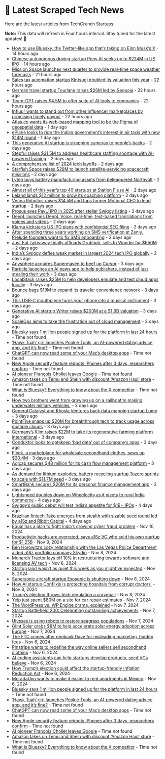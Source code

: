 
# 📰 Latest Scraped Tech News

Here are the latest articles from TechCrunch Startups:

**Note:** This data will refresh in Four hours interval. Stay tuned for the latest updates! 🔄
- [How to use Bluesky, the Twitter-like app that’s taking on Elon Musk’s X](https://techcrunch.com/2024/11/14/how-to-use-bluesky-the-twitter-like-app-thats-taking-on-elon-musks-x/) - 14 hours ago
- [Chinese autonomous driving startup Pony AI seeks up to $224M in US IPO](https://techcrunch.com/2024/11/14/chinese-autonomous-driving-startup-pony-ai-seeks-up-to-224m-in-us-ipo/) - 14 hours ago
- [Mission Space launches next quarter to provide real-time space weather forecasts](https://techcrunch.com/2024/11/14/mission-space-launches-next-quarter-to-provide-real-time-space-weather-forecasts/) - 21 hours ago
- [Sales tax automation startup Kintsugi doubled its valuation this year](https://techcrunch.com/2024/11/14/sales-tax-automation-startup-kintsugi-doubled-its-valuation-this-year/) - 22 hours ago
- [German travel startup Tourlane raises $26M led by Sequoia](https://techcrunch.com/2024/11/14/tourlane-the-german-travel-startup-raises-26m-led-by-sequoia/) - 22 hours ago
- [Team-GPT raises $4.5M to offer suite of AI tools to companies](https://techcrunch.com/2024/11/14/team-gpt-raises4-5m-to-offer-suite-of-ai-tools-to-companies/) - 22 hours ago
- [Influur wants to stand out from other influencer marketplaces by promising timely payout](https://techcrunch.com/2024/11/14/influur-wants-to-standout-from-other-influencer-marketplaces-by-promising-timely/) - 22 hours ago
- [Atlas.co wants its web-based mapping tool to be the Figma of geospatial data](https://techcrunch.com/2024/11/14/atlas-co-wants-its-web-based-mapping-tool-to-be-the-figma-of-geospatial-data/) - 1 day ago
- [ePlane looks to ride the Indian government’s interest in air taxis with new $14M round](https://techcrunch.com/2024/11/13/eplane-looks-to-ride-the-indian-governments-interest-in-air-taxis-with-new-14m-round/) - 1 day ago
- [This generative AI startup is strapping cameras to people’s backs](https://techcrunch.com/2024/11/13/this-generative-ai-startup-is-strapping-cameras-to-peoples-backs/) - 2 days ago
- [Stepful raises $31.5M to address healthcare staffing shortage with AI-powered training](https://techcrunch.com/2024/11/13/stepful-raises-31-5m-to-address-healthcare-staffing-shortage-with-ai-powered-training/) - 2 days ago
- [A comprehensive list of 2024 tech layoffs](https://techcrunch.com/2024/11/13/tech-layoffs-2024-list/) - 2 days ago
- [Starfish Space raises $29M to launch satellite-servicing spacecraft missions](https://techcrunch.com/2024/11/13/starfish-space-raises-29m-to-launch-satellite-servicing-spacecraft/) - 2 days ago
- [Lyten buys battery manufacturing assets from beleaguered Northvolt](https://techcrunch.com/2024/11/13/lyten-buys-battery-manufacturing-assets-from-beleaguered-northvolt/) - 2 days ago
- [Almost all of this year’s top 40 startups at Station F use AI](https://techcrunch.com/2024/11/13/34-startup-out-of-this-years-top-40-startups-at-station-f-use-ai/) - 2 days ago
- [Leland lands $12 million to grow its coaching platform](https://techcrunch.com/2024/11/13/leland-lands-12-million-to-grow-its-coaching-platform/) - 2 days ago
- [Vecna Robotics raises $14.5M and taps former Motional CEO to lead startup](https://techcrunch.com/2024/11/13/vecna-robotics-raises-14-5m-and-taps-former-motional-ceo-to-lead-startup/) - 2 days ago
- [Prosus eyes PayU IPO in 2025 after stellar Swiggy listing](https://techcrunch.com/2024/11/13/prosus-eyes-payu-ipo-in-2025-after-stellar-swiggy-listing/) - 2 days ago
- [DeepL launches DeepL Voice, real-time, text-based translations from voices and videos](https://techcrunch.com/2024/11/13/deepl-launches-deepl-voice-real-time-text-based-translations-from-voices-and-videos/) - 2 days ago
- [Klarna kickstarts US IPO plans with confidential SEC filing](https://techcrunch.com/2024/11/13/klarna-kickstarts-u-s-ipo-plans-with-confidential-sec-filing/) - 2 days ago
- [After spending three years working on SMS verification at Zenly, Prelude founders want to fix SMS onboarding](https://techcrunch.com/2024/11/13/after-spending-three-years-working-on-sms-verification-at-zenly-prelude-wants-to-fix-sms-onboarding/) - 2 days ago
- [Just Eat Takeaway finally offloads Grubhub, sells to Wonder for $650M](https://techcrunch.com/2024/11/12/just-eat-takeaway-sells-grubhub-to-wonder-for-650-million/) - 2 days ago
- [India’s Swiggy defies weak market in largest 2024 tech IPO globally](https://techcrunch.com/2024/11/12/swiggy-debut-fuels-indias-food-quick-commerce-wars/) - 2 days ago
- [Anysphere acquires Supermaven to beef up Cursor](https://techcrunch.com/2024/11/12/anysphere-acquires-supermaven-to-beef-up-cursor/) - 3 days ago
- [Particle launches an AI news app to help publishers, instead of just stealing their work](https://techcrunch.com/2024/11/12/particle-launches-an-ai-news-app-to-help-publishers-instead-of-just-stealing-their-work/) - 3 days ago
- [LocalStack raises $25M to help developers emulate and test cloud apps locally](https://techcrunch.com/2024/11/12/localstack-raises-25m-to-help-developers-emulate-and-test-cloud-apps-locally/) - 3 days ago
- [Bounce bags $19M to expand its traveler convenience network](https://techcrunch.com/2024/11/12/bounce-grabs-19m-to-expand-its-traveller-convenience-network/) - 3 days ago
- [This USB-C mouthpiece turns your phone into a musical instrument](https://techcrunch.com/2024/11/12/this-usb-c-mouthpiece-turns-your-phone-into-a-woodwind-instrument/) - 3 days ago
- [Generative AI startup Writer raises $200M at a $1.9B valuation](https://techcrunch.com/2024/11/12/generative-ai-startup-writer-raises-200m-at-a-1-9b-valuation/) - 3 days ago
- [ScaleOps aims to take the frustration out of cloud management](https://techcrunch.com/2024/11/12/scaleops-aims-to-take-the-frustration-out-of-cloud-management/) - 3 days ago
- [Bluesky says 1 million people signed up for the platform in last 24 hours](https://techcrunch.com/2024/11/14/bluesky-says-1-million-people-signed-up-for-the-platform-in-last-24-hours/) - Time not found
- [‘Hawk Tuah’ girl launches Pookie Tools, an AI-powered dating advice app, and it’s fine?](https://techcrunch.com/2024/11/14/hawk-tuah-girl-launches-pookie-tool-an-ai-powered-dating-advice-app-and-its-fine/) - Time not found
- [ChatGPT can now read some of your Mac’s desktop apps](https://techcrunch.com/2024/11/14/chatgpt-can-now-read-some-of-your-macs-desktop-apps/) - Time not found
- [New Apple security feature reboots iPhones after 3 days, researchers confirm](https://techcrunch.com/2024/11/14/new-apple-security-feature-reboots-iphones-after-3-days-researchers-confirm/) - Time not found
- [AI pioneer François Chollet leaves Google](https://techcrunch.com/2024/11/14/ai-pioneer-francois-chollet-leaves-google/) - Time not found
- [Amazon takes on Temu and Shein with discount ‘Amazon Haul’ store](https://techcrunch.com/2024/11/13/amazon-takes-on-temu-and-shein-with-discount-amazon-haul-store/) - Time not found
- [What is Bluesky? Everything to know about the X competitor](https://techcrunch.com/2024/11/12/what-is-bluesky-everything-to-know-about-the-x-competitor/) - Time not found
- [How two brothers went from growing up on a sailboat to making underwater military vehicles ](https://techcrunch.com/2024/11/12/how-two-brothers-went-from-growing-up-on-a-sailboat-to-making-underwater-military-vehicles/) - 3 days ago
- [General Catalyst and Khosla Ventures back data mapping startup Lume](https://techcrunch.com/2024/11/12/general-catalyst-and-khosla-ventures-back-data-mapping-startup-lume/) - 3 days ago
- [PointFive snaps up $20M for breakthrough tech to track usage across multiple clouds](https://techcrunch.com/2024/11/12/pointfive-snaps-up-20m-for-breakthrough-tech-to-track-usage-across-multiple-clouds/) - 3 days ago
- [Germany’s Klim raises $22M to take its regenerative farming platform international](https://techcrunch.com/2024/11/12/germanys-klim-raises-22m-to-take-its-regenerative-farming-platform-international/) - 3 days ago
- [Conduktor looks to gatekeep ‘bad data’ out of company’s apps](https://techcrunch.com/2024/11/12/conduktor-aims-to-gatekeep-bad-data-out-of-companys-apps/) - 3 days ago
- [Fleek, a marketplace for wholesale secondhand clothes, sews up $20.4M](https://techcrunch.com/2024/11/12/fleek-a-marketplace-for-wholesale-second-hand-clothes-sews-up-20m/) - 3 days ago
- [Agicap secures $48 million for its cash flow management platform](https://techcrunch.com/2024/11/11/agicap-secures-48-million-for-its-cash-flow-management-platform/) - 3 days ago
- [As demand for lithium explodes, battery recycling startup Tozero sprints to scale with $11.7M seed](https://techcrunch.com/2024/11/11/as-demand-for-lithium-explodes-battery-recycling-startup-tozero-sprints-to-scale-with-11-7m-seed/) - 3 days ago
- [SmartBank secures $26M for its personal finance management app](https://techcrunch.com/2024/11/11/smartbank-secures-18-8m-for-its-personal-finance-management-app/) - 3 days ago
- [Lightspeed doubles down on Wheelocity as it pivots to rural India commerce](https://techcrunch.com/2024/11/11/lightspeed-doubles-down-on-wheelocity-as-it-pivots-to-rural-india-commerce/) - 4 days ago
- [Swiggy’s public debut will test India’s appetite for $1B+ IPOs](https://techcrunch.com/2024/11/11/swiggy-listing-to-test-india-appetite-for-1-billion-plus-ipos/) - 4 days ago
- [Brazilian fintech Tako emerges from stealth with sizable seed round led by a16z and Ribbit Capital](https://techcrunch.com/2024/11/11/brazilian-fintech-tako-emerges-from-stealth-with-sizable-seed-round-led-by-a16z-and-ribbit-capital/) - 4 days ago
- [Equal has a plan to fight India’s growing cyber fraud problem](https://techcrunch.com/2024/11/10/equal-has-a-plan-to-fight-indias-growing-cyber-fraud-problem/) - Nov 10, 2024
- [Productivity hacks are overrated, says a16z VC who sold his own startup for $1.25B](https://techcrunch.com/2024/11/09/productivity-hacks-are-overrated-says-a16z-vc-who-sold-his-own-startup-for-1-25b/) - Nov 9, 2024
- [Ben Horowitz’s cozy relationship with the Las Vegas Police Department aided a16z portfolio company Skydio](https://techcrunch.com/2024/11/08/ben-horowitzs-cozy-relationship-with-the-las-vegas-police-department-aided-a16z-portfolio-company-skydio/) - Nov 8, 2024
- [Monarch Tractor lays off 10% in restructuring towards software and licensing AV tech](https://techcrunch.com/2024/11/08/monarch-tractor-lays-off-10-in-restructuring-towards-software-and-licensing-av-tech/) - Nov 8, 2024
- [Startup land wasn’t as quiet this week as you might’ve expected](https://techcrunch.com/2024/11/08/startup-land-wasnt-as-quiet-this-week-as-you-mightve-expected/) - Nov 8, 2024
- [Supersonic aircraft startup Exosonic is shutting down](https://techcrunch.com/2024/11/08/supersonic-aircraft-startup-exosonic-is-shutting-down/) - Nov 8, 2024
- [How AI startup Conflixis is protecting hospitals from corrupt doctors ](https://techcrunch.com/2024/11/08/how-ai-startup-conflixis-is-protecting-hospitals-from-corrupt-doctors/) - Nov 8, 2024
- [Trump’s election throws tech regulation a curveball](https://techcrunch.com/podcast/trumps-election-throws-tech-regulation-a-curveball/) - Nov 8, 2024
- [Yelp just spent $80M on a site for car repair estimates](https://techcrunch.com/2024/11/07/yelp-just-spent-80m-on-a-site-for-car-repair-estimates/) - Nov 7, 2024
- [The WordPress vs. WP Engine drama, explained](https://techcrunch.com/2024/11/07/wordpress-vs-wp-engine-drama-explained/) - Nov 7, 2024
- [Startup Battlefield 200: Celebrating outstanding achievements](https://techcrunch.com/2024/11/07/startup-battlefield-200-celebrating-outstanding-achievements/) - Nov 7, 2024
- [Ulysses is using robots to restore seagrass populations](https://techcrunch.com/2024/11/07/ulysses-is-using-robots-to-restore-seagrass-populations/) - Nov 7, 2024
- [Glint Solar grabs $8M to help accelerate solar energy adoption across Europe](https://techcrunch.com/2024/11/07/glint-solar-grabs-8m-to-help-accelerate-solar-energy-adoption-across-europe/) - Nov 7, 2024
- [The FTC comes after neobank Dave for misleading marketing, hidden fees](https://techcrunch.com/2024/11/06/the-ftc-comes-after-neobank-dave-for-misleading-marketing-hidden-fees/) - Nov 6, 2024
- [Pinstripe wants to redefine the way online sellers sell secondhand clothing](https://techcrunch.com/2024/11/06/pinstripe-wants-to-redefine-the-way-online-sellers-sell-secondhand-clothing/) - Nov 6, 2024
- [AI coding assistants can help startups develop products, seed VCs believe](https://techcrunch.com/2024/11/06/ai-coding-assistants-can-help-startups-develop-products-seed-vcs-believe/) - Nov 6, 2024
- [How Trump’s election could affect the startup-friendly Inflation Reduction Act](https://techcrunch.com/2024/11/06/how-trumps-election-could-affect-the-startup-friendly-inflation-reduction-act/) - Nov 6, 2024
- [MoradaUno wants to make it easier to rent apartments in Mexico](https://techcrunch.com/2024/11/06/moradauno-wants-to-make-it-easier-to-rent-apartments-in-mexico/) - Nov 6, 2024
- [Bluesky says 1 million people signed up for the platform in last 24 hours](https://techcrunch.com/2024/11/14/bluesky-says-1-million-people-signed-up-for-the-platform-in-last-24-hours/) - Time not found
- [‘Hawk Tuah’ girl launches Pookie Tools, an AI-powered dating advice app, and it’s fine?](https://techcrunch.com/2024/11/14/hawk-tuah-girl-launches-pookie-tool-an-ai-powered-dating-advice-app-and-its-fine/) - Time not found
- [ChatGPT can now read some of your Mac’s desktop apps](https://techcrunch.com/2024/11/14/chatgpt-can-now-read-some-of-your-macs-desktop-apps/) - Time not found
- [New Apple security feature reboots iPhones after 3 days, researchers confirm](https://techcrunch.com/2024/11/14/new-apple-security-feature-reboots-iphones-after-3-days-researchers-confirm/) - Time not found
- [AI pioneer François Chollet leaves Google](https://techcrunch.com/2024/11/14/ai-pioneer-francois-chollet-leaves-google/) - Time not found
- [Amazon takes on Temu and Shein with discount ‘Amazon Haul’ store](https://techcrunch.com/2024/11/13/amazon-takes-on-temu-and-shein-with-discount-amazon-haul-store/) - Time not found
- [What is Bluesky? Everything to know about the X competitor](https://techcrunch.com/2024/11/12/what-is-bluesky-everything-to-know-about-the-x-competitor/) - Time not found